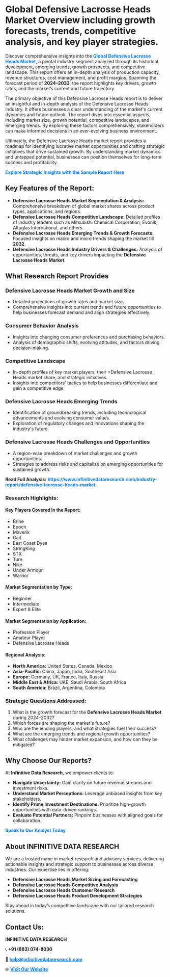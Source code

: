 <h1>Global Defensive Lacrosse Heads Market Overview including growth forecasts, trends, competitive analysis, and key player strategies.</h1>
<p>
Discover comprehensive insights into the 
<a href="https://www.infinitivedataresearch.com/industry-report/defensive-lacrosse-heads-market" rel="dofollow" style="color: #007BFF; text-decoration: none;"><strong>Global Defensive Lacrosse Heads Market</strong></a>, a pivotal industry segment analyzed through its historical development, emerging trends, growth prospects, and competitive landscape. This report offers an in-depth analysis of production capacity, revenue structures, cost management, and profit margins. Spanning the forecast period of <strong>2024–2033</strong>, the report highlights key drivers, growth rates, and the market’s current and future trajectory.
</p>
<p>
The primary objective of this Defensive Lacrosse Heads report is to deliver an insightful and in-depth analysis of the Defensive Lacrosse Heads industry. It offers businesses a clear understanding of the market's current dynamics and future outlook. The report dives into essential aspects, including market size, growth potential, competitive landscapes, and emerging trends. By exploring these factors comprehensively, stakeholders can make informed decisions in an ever-evolving business environment.
</p>
<p>
Ultimately, the Defensive Lacrosse Heads market report provides a roadmap for identifying lucrative market opportunities and crafting strategic initiatives that drive sustained growth. By understanding market dynamics and untapped potential, businesses can position themselves for long-term success and profitability.
</p>
<p>
<a href="https://www.infinitivedataresearch.com/request-sample/reportId=102428" style="color: #007BFF; text-decoration: none;"><strong>Explore Strategic Insights with the Sample Report Here</strong></a>
</p>

<h2>Key Features of the Report:</h2>
<ul>
<li><strong>Defensive Lacrosse Heads Market Segmentation & Analysis:</strong> Comprehensive breakdown of global market shares across product types, applications, and regions.</li>
<li><strong>Defensive Lacrosse Heads Competitive Landscape:</strong> Detailed profiles of industry leaders such as Mitsubishi Chemical Corporation, Evonik, Altuglas International, and others.</li>
<li><strong>Defensive Lacrosse Heads Emerging Trends & Growth Forecasts:</strong> Focused insights on macro and micro trends shaping the market till <strong>2032</strong>.</li>
<li><strong>Defensive Lacrosse Heads Industry Drivers & Challenges:</strong> Analysis of opportunities, threats, and key drivers impacting the <strong>Defensive Lacrosse Heads Market</strong>.</li>
</ul>

<h2>What Research Report Provides</h2>
<h3>Defensive Lacrosse Heads Market Growth and Size</h3>
<ul>
<li>Detailed projections of growth rates and market size.</li>
<li>Comprehensive insights into current trends and future opportunities to help businesses forecast demand and align strategies effectively.</li>
</ul>

<h3>Consumer Behavior Analysis</h3>
<ul>
<li>Insights into changing consumer preferences and purchasing behaviors.</li>
<li>Analysis of demographic shifts, evolving attitudes, and factors driving decision-making.</li>
</ul>

<h3>Competitive Landscape</h3>
<ul>
<li>In-depth profiles of key market players, their >Defensive Lacrosse Heads market share, and strategic initiatives.</li>
<li>Insights into competitors' tactics to help businesses differentiate and gain a competitive edge.</li>
</ul>

<h3>Defensive Lacrosse Heads Emerging Trends</h3>
<ul>
<li>Identification of groundbreaking trends, including technological advancements and evolving consumer values.</li>
<li>Exploration of regulatory changes and innovations shaping the industry's future.</li>
</ul>

<h3>Defensive Lacrosse Heads Challenges and Opportunities</h3>
<ul>
<li>A region-wise breakdown of market challenges and growth opportunities.</li>
<li>Strategies to address risks and capitalize on emerging opportunities for sustained growth.</li>
</ul>
<p><strong>Read Full Analysis:</strong> <a href="https://www.infinitivedataresearch.com/industry-report/defensive-lacrosse-heads-market" rel="dofollow" style="color: #007BFF; text-decoration: none;"><strong>https://www.infinitivedataresearch.com/industry-report/defensive-lacrosse-heads-market</strong></a></p>
<h3>Research Highlights:</h3>
<h4>Key Players Covered in the Report:</h4>
<ul><li>Brine</li><li>Epoch</li><li>Maverik</li><li>Gait</li><li>East Coast Dyes</li><li>StringKing</li><li>STX</li><li>Ture</li><li>Nike</li><li>Under Armour</li><li>Warrior</li></ul>
<h4>Market Segmentation by Type:</h4>
<ul><li>Beginner</li><li>Intermediate</li><li>Expert &amp; Elite</li></ul>
<h4>Market Segmentation by Application:</h4>
<ul><li>Profession Player</li><li>Amateur Player</li><li>Defensive Lacrosse Heads</li></ul>

<h4>Regional Analysis:</h4>
<ul>
<li><strong>North America:</strong> United States, Canada, Mexico</li>
<li><strong>Asia-Pacific:</strong> China, Japan, India, Southeast Asia</li>
<li><strong>Europe:</strong> Germany, UK, France, Italy, Russia</li>
<li><strong>Middle East & Africa:</strong> UAE, Saudi Arabia, South Africa</li>
<li><strong>South America:</strong> Brazil, Argentina, Colombia</li>
</ul>

<h3>Strategic Questions Addressed:</h3>
<ol>
<li>What is the growth forecast for the <strong>Defensive Lacrosse Heads Market</strong> during 2024–2032?</li>
<li>Which forces are shaping the market's future?</li>
<li>Who are the leading players, and what strategies fuel their success?</li>
<li>What are the emerging trends and regional growth opportunities?</li>
<li>What challenges may hinder market expansion, and how can they be mitigated?</li>
</ol>

<h2>Why Choose Our Reports?</h2>
<p>At <strong>Infinitive Data Research</strong>, we empower clients to:</p>
<ul>
<li><strong>Navigate Uncertainty:</strong> Gain clarity on future revenue streams and investment risks.</li>
<li><strong>Understand Market Perceptions:</strong> Leverage unbiased insights from key stakeholders.</li>
<li><strong>Identify Prime Investment Destinations:</strong> Prioritize high-growth opportunities with data-driven rankings.</li>
<li><strong>Evaluate Potential Partners:</strong> Pinpoint businesses with aligned goals for collaboration.</li>
</ul>
<p><a href="https://www.infinitivedataresearch.com/industry-report/defensive-lacrosse-heads-market" rel="dofollow" style="color: #007BFF; text-decoration: none;"><strong>Speak to Our Analyst Today</strong></a></p>

<h2>About INFINITIVE DATA RESEARCH</h2>
<p>We are a trusted name in market research and advisory services, delivering actionable insights and strategic support to businesses across diverse industries. Our expertise lies in offering:</p>
<ul>
<li><strong>Defensive Lacrosse Heads Market Sizing and Forecasting</strong></li>
<li><strong>Defensive Lacrosse Heads Competitive Analysis</strong></li>
<li><strong>Defensive Lacrosse Heads Customer Research</strong></li>
<li><strong>Defensive Lacrosse Heads Product Development Strategies</strong></li>
</ul>
<p>Stay ahead in today’s competitive landscape with our tailored research solutions.</p>

<h2>Contact Us:</h2>
<p><strong>INFINITIVE DATA RESEARCH</strong></p>
<p>📞 <strong>+91 (883) 074-8030</strong></p>
<p>📧 <strong><a href="mailto:help@infinitivedataresearch.com" style="color: #007BFF;">help@infinitivedataresearch.com</a></strong></p>
<p>🌐 <strong><a href="https://www.infinitivedataresearch.com" rel="dofollow" style="color: #007BFF;">Visit Our Website</a></strong></p>
